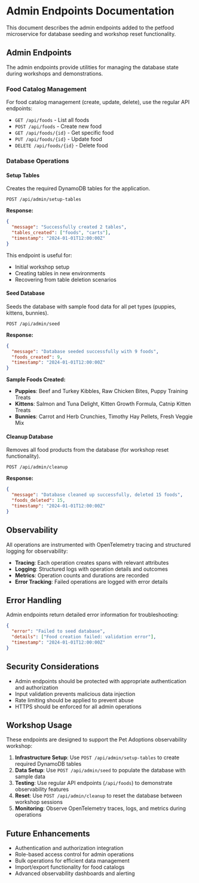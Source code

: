 # Admin Endpoints Documentation

This document describes the admin endpoints added to the petfood microservice for database seeding and workshop reset functionality.

## Admin Endpoints

The admin endpoints provide utilities for managing the database state during workshops and demonstrations.

### Food Catalog Management

For food catalog management (create, update, delete), use the regular API endpoints:

- `GET /api/foods` - List all foods
- `POST /api/foods` - Create new food
- `GET /api/foods/{id}` - Get specific food
- `PUT /api/foods/{id}` - Update food
- `DELETE /api/foods/{id}` - Delete food

### Database Operations

#### Setup Tables
Creates the required DynamoDB tables for the application.

```
POST /api/admin/setup-tables
```

**Response:**
```json
{
  "message": "Successfully created 2 tables",
  "tables_created": ["foods", "carts"],
  "timestamp": "2024-01-01T12:00:00Z"
}
```

This endpoint is useful for:
- Initial workshop setup
- Creating tables in new environments
- Recovering from table deletion scenarios

#### Seed Database
Seeds the database with sample food data for all pet types (puppies, kittens, bunnies).

```
POST /api/admin/seed
```

**Response:**
```json
{
  "message": "Database seeded successfully with 9 foods",
  "foods_created": 9,
  "timestamp": "2024-01-01T12:00:00Z"
}
```

**Sample Foods Created:**
- **Puppies**: Beef and Turkey Kibbles, Raw Chicken Bites, Puppy Training Treats
- **Kittens**: Salmon and Tuna Delight, Kitten Growth Formula, Catnip Kitten Treats  
- **Bunnies**: Carrot and Herb Crunchies, Timothy Hay Pellets, Fresh Veggie Mix

#### Cleanup Database
Removes all food products from the database (for workshop reset functionality).

```
POST /api/admin/cleanup
```

**Response:**
```json
{
  "message": "Database cleaned up successfully, deleted 15 foods",
  "foods_deleted": 15,
  "timestamp": "2024-01-01T12:00:00Z"
}
```

## Observability

All operations are instrumented with OpenTelemetry tracing and structured logging for observability:

- **Tracing**: Each operation creates spans with relevant attributes
- **Logging**: Structured logs with operation details and outcomes
- **Metrics**: Operation counts and durations are recorded
- **Error Tracking**: Failed operations are logged with error details

## Error Handling

Admin endpoints return detailed error information for troubleshooting:

```json
{
  "error": "Failed to seed database",
  "details": ["Food creation failed: validation error"],
  "timestamp": "2024-01-01T12:00:00Z"
}
```

## Security Considerations

- Admin endpoints should be protected with appropriate authentication and authorization
- Input validation prevents malicious data injection
- Rate limiting should be applied to prevent abuse
- HTTPS should be enforced for all admin operations

## Workshop Usage

These endpoints are designed to support the Pet Adoptions observability workshop:

1. **Infrastructure Setup**: Use `POST /api/admin/setup-tables` to create required DynamoDB tables
2. **Data Setup**: Use `POST /api/admin/seed` to populate the database with sample data
3. **Testing**: Use regular API endpoints (`/api/foods`) to demonstrate observability features
4. **Reset**: Use `POST /api/admin/cleanup` to reset the database between workshop sessions
5. **Monitoring**: Observe OpenTelemetry traces, logs, and metrics during operations

## Future Enhancements

- Authentication and authorization integration
- Role-based access control for admin operations
- Bulk operations for efficient data management
- Import/export functionality for food catalogs
- Advanced observability dashboards and alerting